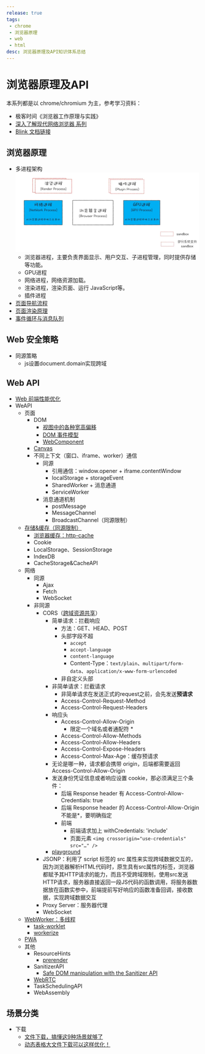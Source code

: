 ```yaml
---
release: true
tags:
 - chrome
 - 浏览器原理
 - web
 - html
desc: 浏览器原理及API知识体系总结
---
```

# 浏览器原理及API

本系列都是以 chrome/chromium 为主，参考学习资料：
- 极客时间《浏览器工作原理与实践》
- [深入了解现代网络浏览器 系列](https://developer.chrome.com/blog/inside-browser-part1/)
- [Blink 文档链接](https://www.chromium.org/blink)

## 浏览器原理

- 多进程架构
  ![图 10](./images/77a95ee1daecd5a8f856a67ef018eaedc6ddd42f36a1b9afe7f907341f4ee984.png)  
  - 浏览器进程，主要负责界面显示、用户交互、子进程管理，同时提供存储等功能。
  - GPU进程 
  - 网络进程，网络资源加载。
  - 渲染进程，渲染页面、运行 JavaScript等。
  - 插件进程 
- [页面导航流程](./页面导航流程.md)
- [页面渲染原理](./%E9%A1%B5%E9%9D%A2%E6%B8%B2%E6%9F%93%E5%8E%9F%E7%90%86.md)
- [事件循环与消息队列](./消息队列与事件循环.md)

## Web 安全策略

- 同源策略
  - js设置document.domain实现跨域


## Web API

- [Web 前端性能优化](./Web%20前端性能优化.md)
- WeAPI
  - 页面
    - DOM
      - [视图中的各种宽高偏移](./视图中的各种宽高偏移.md)
      - [DOM 事件模型](./DOM%20事件模型.md)
      - [WebComponent](./WebComponent.md)
    - [Canvas](./Canvas.md)
    - 不同上下文（窗口、iframe、worker）通信
      - 同源
        - 引用通信：window.opener + iframe.contentWindow
        - localStorage + storageEvent
        - SharedWorker + 消息通道
        - ServiceWorker
      - 消息通道机制
        - postMessage
        - MessageChannel
        - BroadcastChannel（同源限制）
  - [存储&缓存（同源限制）](./Web%20%E5%AD%98%E5%82%A8.md)
    - [浏览器缓存：http-cache](../HTTP/http%20%E7%BC%93%E5%AD%98.md#%E6%B5%8F%E8%A7%88%E5%99%A8%E7%BC%93)
    - Cookie
    - LocalStorage、SessionStorage
    - IndexDB
    - CacheStorage&CacheAPI
  - 网络
    - 同源
      - Ajax
      - Fetch
      - WebSocket
    - 非同源
      - CORS（[跨域资源共享](https://developer.mozilla.org/zh-CN/docs/Web/HTTP/CORS#http_%E5%93%8D%E5%BA%94%E9%A6%96%E9%83%A8%E5%AD%97%E6%AE%B5)）
        - 简单请求：拦截响应
          - 方法：GET、HEAD、POST
          - 头部字段不超
            - `accept`
            - `accept-language`
            - `content-language`
            - Content-Type：`text/plain`、`multipart/form-data`、`application/x-www-form-urlencoded`
          - 非自定义头部
        - 非简单请求：拦截请求
          - 非简单请求在发送正式的request之前，会先发送**预请求**
          - Access-Control-Request-Method
          - Access-Control-Request-Headers
        - 响应头
          - Access-Control-Allow-Origin
            - 限定一个域名或者通配符 *
          - Access-Control-Allow-Methods
          - Access-Control-Allow-Headers
          - Access-Control-Expose-Headers
          - Access-Control-Max-Age：缓存预请求
        - 无论是哪一种，请求都会携带 origin，后端都需要返回 Access-Control-Allow-Origin
        - 发送身份凭证信息或者响应设置 cookie，那必须满足三个条件：
          - 后端 Response header 有 Access-Control-Allow-Credentials: true
          - 后端 Response header 的 Access-Control-Allow-Origin 不能是*，要明确指定
          - 前端
            - 前端请求加上 withCredentials: 'include'
            - 页面元素 `<img crossorigin="use-credentials" src="…" />`
        - [playground](https://jakearchibald.com/2021/cors/playground/)
      - JSONP：利用了 script 标签的 src 属性来实现跨域数据交互的，因为浏览器解析HTML代码时，原生具有src属性的标签，浏览器都赋予其HTTP请求的能力，而且不受跨域限制，使用src发送HTTP请求，服务器直接返回一段JS代码的函数调用，将服务器数据放在函数实参中，前端提前写好响应的函数准备回调，接收数据，实现跨域数据交互
      - Proxy Server：服务器代理
      - WebSocket
  - [WebWorker：多线程](./WebWork.md)
    - [task-worklet](https://github.com/developit/task-worklet)
    - [workerize](https://github.com/developit/workerize)
  - [PWA](./PWA.md)
  - 其他
    - ResourceHints
      - [prerender](https://web.dev/speculative-prerendering/)
    - SanitizerAPI
      - [Safe DOM manipulation with the Sanitizer API](https://web.dev/sanitizer/)
    - [WebRTC](https://developer.mozilla.org/zh-CN/docs/Web/API/WebRTC_API)
    - TaskSchedulingAPI
    - WebAssembly

## 场景分类

- 下载
  - [文件下载，搞懂这9种场景就够了](https://mp.weixin.qq.com/s/PysSe6MykjYzVrWQCKJXvg)
  - [动态表格大文件下载可以这样优化！](https://mp.weixin.qq.com/s/14bJxJ9U9mG76tw-Z93UqQ)





